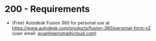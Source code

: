 # 200 - Requirements

- (Free) Autodesk Fusion 360 for personal use at https://www.autodesk.com/products/fusion-360/personal-form-v2 (user email: wvanheemstra@icloud.com)

